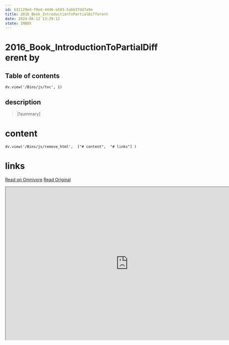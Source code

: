 ```yaml
---
id: b31129ed-f9ed-4446-a503-5abb37dd7a9e
title: 2016_Book_IntroductionToPartialDifferent
date: 2024-06-12 13:29:12
state: INBOX
---
```


# 2016_Book_IntroductionToPartialDifferent by 
## Table of contents
```dataviewjs 
dv.view('/Bins/js/toc', 1) 
```


## description
>[!summary] 
> 


# content
```dataviewjs 
dv.view('/Bins/js/remove_html',  ["# content",  "# links"] ) 
```




# links
[Read on Omnivore](https://omnivore.app/me/u-309588-c-4-9281-402-b-9-f-27-6-aff-4898363-c-2016-book-introdu-1900bfe9670)
[Read Original](https://omnivore.app/attachments/u/309588c4-9281-402b-9f27-6aff4898363c/2016_Book_IntroductionToPartialDifferent.pdf)

<iframe src="https://omnivore.app/attachments/u/309588c4-9281-402b-9f27-6aff4898363c/2016_Book_IntroductionToPartialDifferent.pdf"  width="800" height="500"></iframe>
